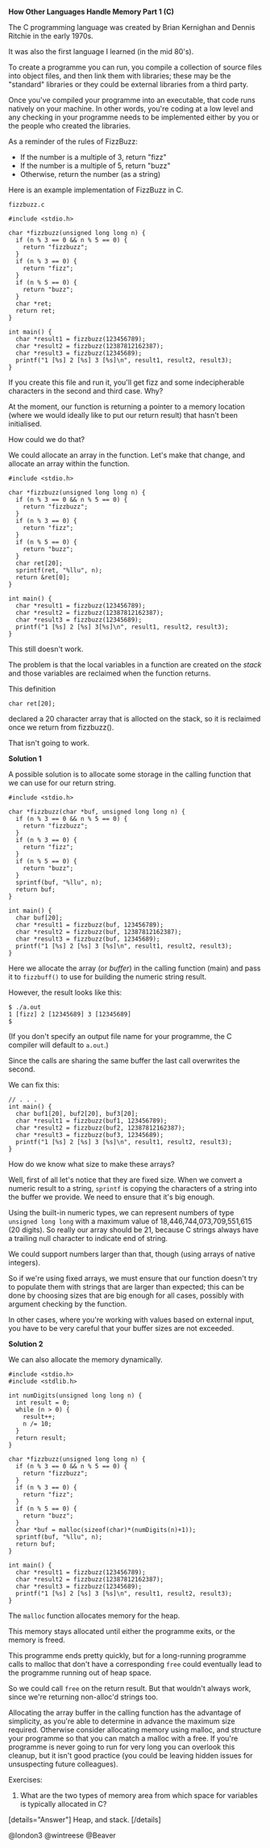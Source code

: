 **How Other Languages Handle Memory Part 1 (C)**

The C programming language was created by Brian Kernighan and Dennis Ritchie in the early 1970s.

It was also the first language I learned (in the mid 80's).

To create a programme you can run, you compile a collection of source files into object files, and then link them with libraries; these may be the "standard" libraries or they could be external libraries from a third party.

Once you've compiled your programme into an executable, that code runs natively on your machine. In other words, you're coding at a low level and any checking in your programme needs to be implemented either by you or the people who created the libraries.

As a reminder of the rules of FizzBuzz:
- If the number is a multiple of 3, return "fizz"
- If the number is a multiple of 5, return "buzz"
- Otherwise, return the number (as a string)

Here is an example implementation of FizzBuzz in C.

`fizzbuzz.c`

```
#include <stdio.h>
  
char *fizzbuzz(unsigned long long n) {
  if (n % 3 == 0 && n % 5 == 0) {
    return "fizzbuzz";
  }
  if (n % 3 == 0) {
    return "fizz";
  }
  if (n % 5 == 0) {
    return "buzz";
  }
  char *ret;
  return ret;
}

int main() {
  char *result1 = fizzbuzz(123456789);
  char *result2 = fizzbuzz(12387812162387);
  char *result3 = fizzbuzz(12345689);
  printf("1 [%s] 2 [%s] 3 [%s]\n", result1, result2, result3);
}
```

If you create this file and run it, you'll get fizz and some indecipherable characters in the second and third case. Why? 

At the moment, our function is returning a pointer to a memory location (where we would ideally like to put our return result) that hasn't been initialised.

How could we do that?

We could allocate an array in the function. Let's make that change, and allocate an array within the function.

```
#include <stdio.h>
  
char *fizzbuzz(unsigned long long n) {
  if (n % 3 == 0 && n % 5 == 0) {
    return "fizzbuzz";
  }
  if (n % 3 == 0) {
    return "fizz";
  }
  if (n % 5 == 0) {
    return "buzz";
  }
  char ret[20];
  sprintf(ret, "%llu", n);
  return &ret[0];
}

int main() {
  char *result1 = fizzbuzz(123456789);
  char *result2 = fizzbuzz(12387812162387);
  char *result3 = fizzbuzz(12345689);
  printf("1 [%s] 2 [%s] 3[%s]\n", result1, result2, result3);
}
```

This still doesn't work. 

The problem is that the local variables in a function are created on the _stack_ and those variables are reclaimed when the function returns. 

This definition

```
char ret[20];
```

declared a 20 character array that is allocted on the stack, so it is reclaimed once we return from fizzbuzz().

That isn't going to work.

**Solution 1**

A possible solution is to allocate some storage in the calling function that we can use for our return string.

```
#include <stdio.h>
  
char *fizzbuzz(char *buf, unsigned long long n) {
  if (n % 3 == 0 && n % 5 == 0) {
    return "fizzbuzz";
  }
  if (n % 3 == 0) {
    return "fizz";
  }
  if (n % 5 == 0) {
    return "buzz";
  }
  sprintf(buf, "%llu", n);
  return buf;
}

int main() {
  char buf[20];
  char *result1 = fizzbuzz(buf, 123456789);
  char *result2 = fizzbuzz(buf, 12387812162387);
  char *result3 = fizzbuzz(buf, 12345689);
  printf("1 [%s] 2 [%s] 3 [%s]\n", result1, result2, result3);
}
```

Here we allocate the array (or _buffer_) in the calling function (main) and pass it to `fizzbuff()` to use for building the numeric string result. 

However, the result looks like this:

```
$ ./a.out
1 [fizz] 2 [12345689] 3 [12345689]
$
``` 

(If you don't specify an output file name for your programme, the C compiler will default to `a.out`.)

Since the calls are sharing the same buffer the last call overwrites the second.

We can fix this:

```
// . . .
int main() {
  char buf1[20], buf2[20], buf3[20];
  char *result1 = fizzbuzz(buf1, 123456789);
  char *result2 = fizzbuzz(buf2, 12387812162387);
  char *result3 = fizzbuzz(buf3, 12345689);
  printf("1 [%s] 2 [%s] 3 [%s]\n", result1, result2, result3);
}
```

How do we know what size to make these arrays?

Well, first of all let's notice that they are fixed size. When we convert a numeric result to a string, `sprintf` is copying the characters of a string into the buffer we provide. We need to ensure that it's big enough. 

Using the built-in numeric types, we can represent numbers of type `unsigned long long` with a maximum value of 18,446,744,073,709,551,615 (20 digits). So really our array should be 21, because C strings always have a trailing null character to indicate end of string.

We could support numbers larger than that, though (using arrays of native integers).

So if we're using fixed arrays, we must ensure that our function doesn't try to populate them with strings that are larger than expected; this can be done by choosing sizes that are big enough for all cases, possibly with argument checking by the function.

In other cases, where you're working with values based on external input, you have to be very careful that your buffer sizes are not exceeded.

**Solution 2**

We can also allocate the memory dynamically.

```
#include <stdio.h>
#include <stdlib.h>

int numDigits(unsigned long long n) {
  int result = 0;
  while (n > 0) {
    result++;
    n /= 10;
  }
  return result;
}

char *fizzbuzz(unsigned long long n) {
  if (n % 3 == 0 && n % 5 == 0) {
    return "fizzbuzz";
  }
  if (n % 3 == 0) {
    return "fizz";
  }
  if (n % 5 == 0) {
    return "buzz";
  }
  char *buf = malloc(sizeof(char)*(numDigits(n)+1));
  sprintf(buf, "%llu", n);
  return buf;
}

int main() {
  char *result1 = fizzbuzz(123456789);
  char *result2 = fizzbuzz(12387812162387);
  char *result3 = fizzbuzz(12345689);
  printf("1 [%s] 2 [%s] 3 [%s]\n", result1, result2, result3);
}
```

The `malloc` function allocates memory for the heap.

This memory stays allocated until either the programme exits, or the memory is freed. 

This programme ends pretty quickly, but for a long-running programme calls to malloc that don't have a corresponding `free` could eventually lead to the programme running out of heap space.

So we could call `free` on the return result. But that wouldn't always work, since we're returning non-alloc'd strings too.

Allocating the array buffer in the calling function has the advantage of simplicity, as you're able to determine in advance the maximum size required. Otherwise consider allocating memory using malloc, and structure your programme so that you can match a malloc with a free. If you're programme is never going to run for very long you can overlook this cleanup, but it isn't good practice (you could be leaving hidden issues for unsuspecting future colleagues).

Exercises:

1. What are the two types of memory area from which space for variables is typically allocated in C?

[details="Answer"]
Heap, and stack.
[/details]

@london3 @wintreese  @Beaver 
